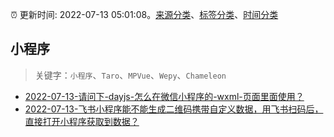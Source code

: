 :alarm_clock: 更新时间: 2022-07-13 05:01:08。[来源分类](../README.md)、[标签分类](../TAGS.md)、[时间分类](../TIMELINE.md)

## 小程序


> 关键字：`小程序`、`Taro`、`MPVue`、`Wepy`、`Chameleon`



- [2022-07-13-请问下-dayjs-怎么在微信小程序的-wxml-页面里面使用？](https://www.v2ex.com/t/865861) 
- [2022-07-13-飞书小程序能不能生成二维码携带自定义数据，用飞书扫码后，直接打开小程序获取到数据？](https://www.v2ex.com/t/865855) 